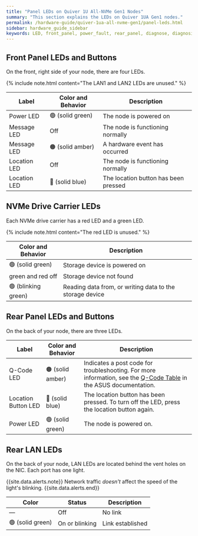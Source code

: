 ```yaml
---
title: "Panel LEDs on Quiver 1U All-NVMe Gen1 Nodes"
summary: "This section explains the LEDs on Quiver 1UA Gen1 nodes."
permalink: /hardware-guide/quiver-1ua-all-nvme-gen1/panel-leds.html
sidebar: hardware_guide_sidebar
keywords: LED, front_panel, power_fault, rear_panel, diagnose, diagnosis, hardware_health, Quiver_1U_All-NVMe_Gen1
---
```


## Front Panel LEDs and Buttons

On the front, right side of your node, there are four LEDs. 

{% include note.html content="The LAN1 and LAN2 LEDs are unused." %}

| Label        | Color and Behavior | Description                             |
| ------------ | ------------------ | --------------------------------------- |
| Power LED    | 🟢 (solid green)   | The node is powered on                  |
| Message LED  | Off                | The node is functioning normally        |
| Message LED  | 🟠 (solid amber)   | A hardware event has occurred           |
| Location LED | Off                | The node is functioning normally        |
| Location LED | 🔵 (solid blue)    | The location button has been pressed    |



## NVMe Drive Carrier LEDs

Each NVMe drive carrier has a red LED and a green LED.

{% include note.html content="The red LED is unused." %}

| Color and Behavior  | Description                                              |
| ------------------- | -------------------------------------------------------- |
| 🟢 (solid green)    | Storage device is powered on                             |
| green and red off   | Storage device not found                                 |
| 🟢 (blinking green) | Reading data from, or writing data to the storage device |


## Rear Panel LEDs and Buttons

On the back of your node, there are three LEDs.

| Label               | Color and Behavior | Description                             |
| ------------------- | ------------------ | --------------------------------------- |
| Q-Code LED          | 🟠 (solid amber)   | Indicates a post code for troubleshooting. For more information, see the [Q-Code Table](https://dlcdnets.asus.com/pub/ASUS/server/RS500A-E12-RS12U/Manual/E21507_RS500A-E12-RS12U_UM_V2_WEB.pdf?model=RS500A-E12-RS12U#page=23) in the ASUS documentation. |
| Location Button LED | 🔵 (solid blue)    | The location button has been pressed. To turn off the LED, press the location button again. |
| Power LED           | 🟢 (solid green)   | The node is powered on. |

## Rear LAN LEDs

On the back of your node, LAN LEDs are located behind the vent holes on the NIC. Each port has one light.

{{site.data.alerts.note}}
Network traffic <em>doesn't</em> affect the speed of the light's blinking.
{{site.data.alerts.end}}


| Color            | Status             | Description      |
| ---------------- | ------------------ | ---------------- |
| &#8212;          | Off                | No link          |
| 🟢 (solid green) | On or blinking     | Link established |
